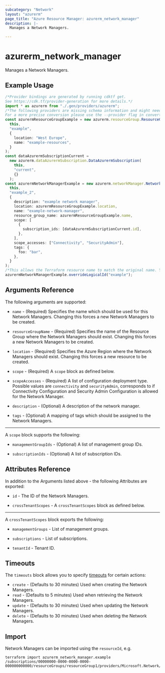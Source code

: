 ```yaml
---
subcategory: "Network"
layout: "azurerm"
page_title: "Azure Resource Manager: azurerm_network_manager"
description: |-
  Manages a Network Managers.

---
```


# azurerm\_network\_manager

Manages a Network Managers.

## Example Usage

```typescript
/*Provider bindings are generated by running cdktf get.
See https://cdk.tf/provider-generation for more details.*/
import * as azurerm from "./.gen/providers/azurerm";
/*The following providers are missing schema information and might need manual adjustments to synthesize correctly: azurerm.
For a more precise conversion please use the --provider flag in convert.*/
const azurermResourceGroupExample = new azurerm.resourceGroup.ResourceGroup(
  this,
  "example",
  {
    location: "West Europe",
    name: "example-resources",
  }
);
const dataAzurermSubscriptionCurrent =
  new azurerm.dataAzurermSubscription.DataAzurermSubscription(
    this,
    "current",
    {}
  );
const azurermNetworkManagerExample = new azurerm.networkManager.NetworkManager(
  this,
  "example_2",
  {
    description: "example network manager",
    location: azurermResourceGroupExample.location,
    name: "example-network-manager",
    resource_group_name: azurermResourceGroupExample.name,
    scope: [
      {
        subscription_ids: [dataAzurermSubscriptionCurrent.id],
      },
    ],
    scope_accesses: ["Connectivity", "SecurityAdmin"],
    tags: {
      foo: "bar",
    },
  }
);
/*This allows the Terraform resource name to match the original name. You can remove the call if you don't need them to match.*/
azurermNetworkManagerExample.overrideLogicalId("example");

```

## Arguments Reference

The following arguments are supported:

*   `name` - (Required) Specifies the name which should be used for this Network Managers. Changing this forces a new Network Managers to be created.

*   `resourceGroupName` - (Required) Specifies the name of the Resource Group where the Network Managers should exist. Changing this forces a new Network Managers to be created.

*   `location` - (Required) Specifies the Azure Region where the Network Managers should exist. Changing this forces a new resource to be created.

*   `scope` - (Required) A `scope` block as defined below.

*   `scopeAccesses` - (Required) A list of configuration deployment type. Possible values are `connectivity` and `securityAdmin`, corresponds to if Connectivity Configuration and Security Admin Configuration is allowed for the Network Manager.

*   `description` - (Optional) A description of the network manager.

*   `tags` - (Optional) A mapping of tags which should be assigned to the Network Managers.

***

A `scope` block supports the following:

*   `managementGroupIds` - (Optional) A list of management group IDs.

*   `subscriptionIds` - (Optional) A list of subscription IDs.

## Attributes Reference

In addition to the Arguments listed above - the following Attributes are exported:

*   `id` - The ID of the Network Managers.

*   `crossTenantScopes` - A `crossTenantScopes` block as defined below.

***

A `crossTenantScopes` block exports the following:

*   `managementGroups` - List of management groups.

*   `subscriptions` - List of subscriptions.

*   `tenantId` - Tenant ID.

## Timeouts

The `timeouts` block allows you to specify [timeouts](https://www.terraform.io/language/resources/syntax#operation-timeouts) for certain actions:

* `create` - (Defaults to 30 minutes) Used when creating the Network Managers.
* `read` - (Defaults to 5 minutes) Used when retrieving the Network Managers.
* `update` - (Defaults to 30 minutes) Used when updating the Network Managers.
* `delete` - (Defaults to 30 minutes) Used when deleting the Network Managers.

## Import

Network Managers can be imported using the `resourceId`, e.g.

```shell
terraform import azurerm_network_manager.example /subscriptions/00000000-0000-0000-0000-000000000000/resourceGroups/resourceGroup1/providers/Microsoft.Network/networkManagers/networkManager1
```
